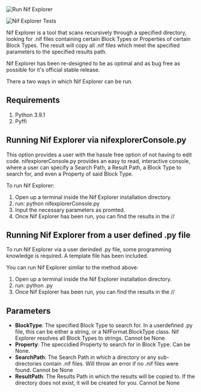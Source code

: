 ![Run Nif Explorer](https://github.com/Aaron1178/Nif-Explorer/workflows/Run%20Nif%20Explorer/badge.svg)

![Nif Explorer Tests](https://github.com/Aaron1178/Nif-Explorer/workflows/Nif%20Explorer%20PyTests/badge.svg)

Nif Explorer is a tool that scans recursively through a specified directory, looking for .nif
files containing certain Block Types or Properties of certain Block Types. The result will copy
all .nif files which meet the specified parameters to the specified results path. 

Nif Explorer has been re-designed to be as optimal and as bug free as possible for it's official stable release.

There a two ways in which Nif Explorer can be run. 

Requirements
------------
1.  Python 3.9.1
2.  Pyffi

Running Nif Explorer via nifexplorerConsole.py
----------------------------------------------
This option provides a user with the hassle free option of not having to edit code. nifexplorerConsole.py provides an
easy to read, interactive console, where a user can specify a Search Path, a Result Path, a Block Type to search for, 
and even a Property of said Block Type.

To run Nif Explorer:

1.  Open up a terminal inside the Nif Explorer installation directory.
2.  run: python nifexplorerConsole.py
3.  Input the necessary parameters as promted.
4.  Once Nif Explorer has been run, you can find the results in the <resultspath>/<BlockType>/

Running Nif Explorer from a user defined .py file
-------------------------------------------------
To run Nif Explorer via a user derinded .py file, some programming knowledge is required.
A template file has been included.

You can run Nif Explorer similar to the method above:

1.  Open up a terminal inside the Nif Explorer installation directory.
2.  run: python <userdefinedfile>.py
3.  Once Nif Explorer has been run, you can find the results in the <resultspath>/<BlockType>/

Parameters
----------
* **BlockType**: The specified Block Type to search for. In a userdefined .py file, this can be either a string, or a NifFormat.BlockType class. Nif Explorer resolves all Block Types to strings. Cannot be None
* **Property**: The speccidied Property to search for in Block Type. Can be None. 
* **SearchPath**: The Search Path in which a directory or any sub-directories contain .nif files. Will throw an error if no .nif files were found. Cannot be None
* **ResultPath**: The Results Path in which the results will be copied to. If the directory does not exist, it will be created for you. Cannot be None
